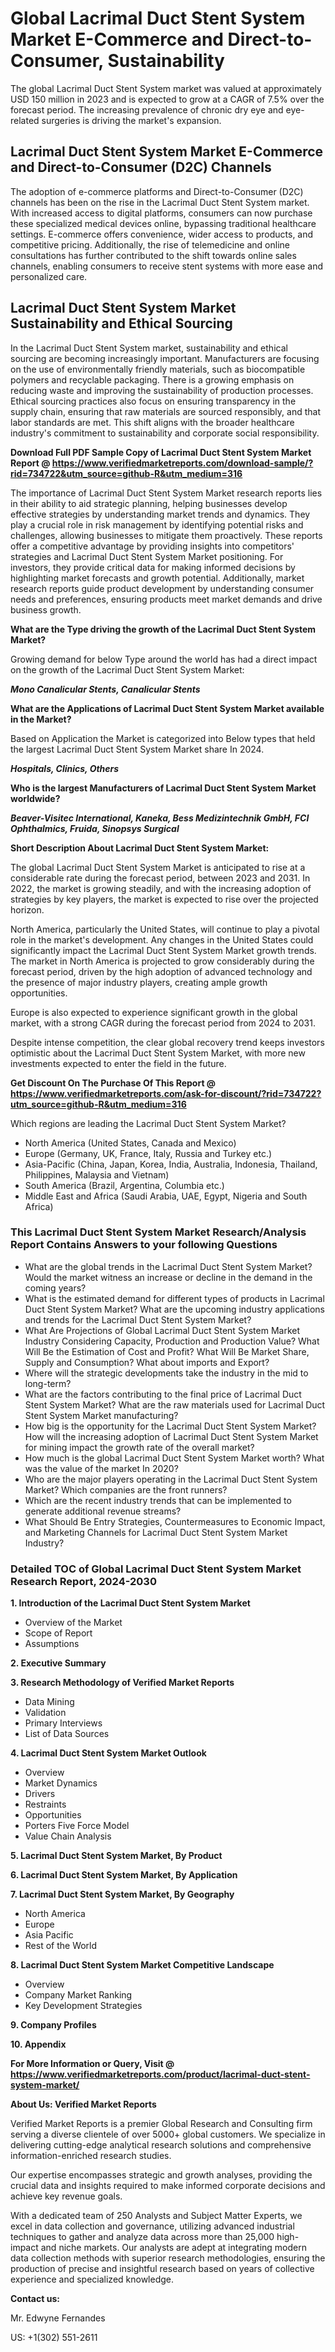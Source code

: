 <h1>Global Lacrimal Duct Stent System Market E-Commerce and Direct-to-Consumer, Sustainability</h1><p class=""><p>The global Lacrimal Duct Stent System market was valued at approximately USD 150 million in 2023 and is expected to grow at a CAGR of 7.5% over the forecast period. The increasing prevalence of chronic dry eye and eye-related surgeries is driving the market's expansion.</p><h2>Lacrimal Duct Stent System Market E-Commerce and Direct-to-Consumer (D2C) Channels</h2><p>The adoption of e-commerce platforms and Direct-to-Consumer (D2C) channels has been on the rise in the Lacrimal Duct Stent System market. With increased access to digital platforms, consumers can now purchase these specialized medical devices online, bypassing traditional healthcare settings. E-commerce offers convenience, wider access to products, and competitive pricing. Additionally, the rise of telemedicine and online consultations has further contributed to the shift towards online sales channels, enabling consumers to receive stent systems with more ease and personalized care.</p><h2>Lacrimal Duct Stent System Market Sustainability and Ethical Sourcing</h2><p>In the Lacrimal Duct Stent System market, sustainability and ethical sourcing are becoming increasingly important. Manufacturers are focusing on the use of environmentally friendly materials, such as biocompatible polymers and recyclable packaging. There is a growing emphasis on reducing waste and improving the sustainability of production processes. Ethical sourcing practices also focus on ensuring transparency in the supply chain, ensuring that raw materials are sourced responsibly, and that labor standards are met. This shift aligns with the broader healthcare industry's commitment to sustainability and corporate social responsibility.</p></p><p class=""><strong>Download Full PDF Sample Copy of Lacrimal Duct Stent System Market Report @ <a href="https://www.verifiedmarketreports.com/download-sample/?rid=734722&utm_source=github-R&utm_medium=316" target="_blank">https://www.verifiedmarketreports.com/download-sample/?rid=734722&utm_source=github-R&utm_medium=316</a></strong></p><p>The importance of&nbsp;Lacrimal Duct Stent System Market research reports lies in their ability to aid strategic planning, helping businesses develop effective strategies by understanding market trends and dynamics. They play a crucial role in risk management by identifying potential risks and challenges, allowing businesses to mitigate them proactively. These reports offer a competitive advantage by providing insights into competitors' strategies and Lacrimal Duct Stent System Market positioning. For investors, they provide critical data for making informed decisions by highlighting market forecasts and growth potential. Additionally, market research reports guide product development by understanding consumer needs and preferences, ensuring products meet market demands and drive business growth.</p><p><strong>What are the&nbsp;Type driving the growth of the Lacrimal Duct Stent System Market?</strong></p><p id="" class="">Growing demand for below Type around the world has had a direct impact on the growth of the Lacrimal Duct Stent System Market:</p><p class=""><em><strong>Mono Canalicular Stents, Canalicular Stents</strong></em></p><p class=""><strong>What are the&nbsp;Applications&nbsp;of Lacrimal Duct Stent System Market available in the Market?</strong></p><p id="" class="">Based on Application the Market is categorized into Below types that held the largest Lacrimal Duct Stent System Market share In 2024.</p><p class=""><em><strong>Hospitals, Clinics, Others</strong></em></p><p class=""><strong>Who is the largest Manufacturers of Lacrimal Duct Stent System Market worldwide?</strong></p><p><em><strong>Beaver-Visitec International, Kaneka, Bess Medizintechnik GmbH, FCI Ophthalmics, Fruida, Sinopsys Surgical</strong></em></p><p id="" class=""><strong>Short Description About Lacrimal Duct Stent System Market:</strong></p><p>The global Lacrimal Duct Stent System Market is anticipated to rise at a considerable rate during the forecast period, between 2023 and 2031. In 2022, the market is growing steadily, and with the increasing adoption of strategies by key players, the market is expected to rise over the projected horizon.</p><p>North America, particularly the United States, will continue to play a pivotal role in the market's development. Any changes in the United States could significantly impact the Lacrimal Duct Stent System Market growth trends. The market in North America is projected to grow considerably during the forecast period, driven by the high adoption of advanced technology and the presence of major industry players, creating ample growth opportunities.</p><p>Europe is also expected to experience significant growth in the global market, with a strong CAGR during the forecast period from 2024 to 2031.</p><p>Despite intense competition, the clear global recovery trend keeps investors optimistic about the Lacrimal Duct Stent System Market, with more new investments expected to enter the field in the future.</p><p id="" class=""><strong>Get Discount On The Purchase Of This Report @ <a href="https://www.verifiedmarketreports.com/ask-for-discount/?rid=734722?utm_source=github-R&utm_medium=316" target="_blank">https://www.verifiedmarketreports.com/ask-for-discount/?rid=734722?utm_source=github-R&utm_medium=316</a></strong></p><p class="">Which regions are leading the Lacrimal Duct Stent System Market?</p><ul><li>North America (United States, Canada and Mexico)</li><li>Europe (Germany, UK, France, Italy, Russia and Turkey etc.)</li><li>Asia-Pacific (China, Japan, Korea, India, Australia, Indonesia, Thailand, Philippines, Malaysia and Vietnam)</li><li>South America (Brazil, Argentina, Columbia etc.)</li><li>Middle East and Africa (Saudi Arabia, UAE, Egypt, Nigeria and South Africa)</li></ul><h3 id="" class="">This Lacrimal Duct Stent System Market Research/Analysis Report Contains Answers to your following Questions</h3><ul><li>What are the global trends in the Lacrimal Duct Stent System Market? Would the market witness an increase or decline in the demand in the coming years?</li><li>What is the estimated demand for different types of products in Lacrimal Duct Stent System Market? What are the upcoming industry applications and trends for the Lacrimal Duct Stent System Market?</li><li>What Are Projections of Global Lacrimal Duct Stent System Market Industry Considering Capacity, Production and Production Value? What Will Be the Estimation of Cost and Profit? What Will Be Market Share, Supply and Consumption? What about imports and Export?</li><li>Where will the strategic developments take the industry in the mid to long-term?</li><li>What are the factors contributing to the final price of Lacrimal Duct Stent System Market? What are the raw materials used for Lacrimal Duct Stent System Market manufacturing?</li><li>How big is the opportunity for the Lacrimal Duct Stent System Market? How will the increasing adoption of Lacrimal Duct Stent System Market for mining impact the growth rate of the overall market?</li><li>How much is the global Lacrimal Duct Stent System Market worth? What was the value of the market In 2020?</li><li>Who are the major players operating in the Lacrimal Duct Stent System Market? Which companies are the front runners?</li><li>Which are the recent industry trends that can be implemented to generate additional revenue streams?</li><li>What Should Be Entry Strategies, Countermeasures to Economic Impact, and Marketing Channels for Lacrimal Duct Stent System Market Industry?</li></ul><h3 id="" class="">Detailed TOC of Global Lacrimal Duct Stent System Market Research Report, 2024-2030</h3><p id="" class=""><strong>1. Introduction of the Lacrimal Duct Stent System Market</strong></p><ul><li>Overview of the Market</li><li>Scope of Report</li><li>Assumptions</li></ul><p id="" class=""><strong>2. Executive Summary</strong></p><p id="" class=""><strong>3. Research Methodology of Verified Market Reports</strong></p><ul><li>Data Mining</li><li>Validation</li><li>Primary Interviews</li><li>List of Data Sources</li></ul><p id="" class=""><strong>4. Lacrimal Duct Stent System Market Outlook</strong></p><ul><li>Overview</li><li>Market Dynamics</li><li>Drivers</li><li>Restraints</li><li>Opportunities</li><li>Porters Five Force Model</li><li>Value Chain Analysis</li></ul><p id="" class=""><strong>5. Lacrimal Duct Stent System Market, By Product</strong></p><p id="" class=""><strong>6. Lacrimal Duct Stent System Market, By Application</strong></p><p id="" class=""><strong>7. Lacrimal Duct Stent System Market, By Geography</strong></p><ul><li>North America</li><li>Europe</li><li>Asia Pacific</li><li>Rest of the World</li></ul><p id="" class=""><strong>8. Lacrimal Duct Stent System Market Competitive Landscape</strong></p><ul><li>Overview</li><li>Company Market Ranking</li><li>Key Development Strategies</li></ul><p id="" class=""><strong>9. Company Profiles</strong></p><p id="" class=""><strong>10. Appendix</strong></p><p id="" class=""><strong>For More Information or Query, Visit @ <a href="https://www.verifiedmarketreports.com/product/lacrimal-duct-stent-system-market/" target="_blank">https://www.verifiedmarketreports.com/product/lacrimal-duct-stent-system-market/</a></strong></p><p id="" class=""><strong>About Us: Verified Market Reports</strong></p><p id="" class="">Verified Market Reports is a premier Global Research and Consulting firm serving a diverse clientele of over 5000+ global customers. We specialize in delivering cutting-edge analytical research solutions and comprehensive information-enriched research studies.</p><p id="" class="">Our expertise encompasses strategic and growth analyses, providing the crucial data and insights required to make informed corporate decisions and achieve key revenue goals.</p><p id="" class="">With a dedicated team of 250 Analysts and Subject Matter Experts, we excel in data collection and governance, utilizing advanced industrial techniques to gather and analyze data across more than 25,000 high-impact and niche markets. Our analysts are adept at integrating modern data collection methods with superior research methodologies, ensuring the production of precise and insightful research based on years of collective experience and specialized knowledge.</p><p id="" class=""><strong>Contact us:</strong></p><p id="" class="">Mr. Edwyne Fernandes</p><p id="" class="">US: +1(302) 551-2611</p>